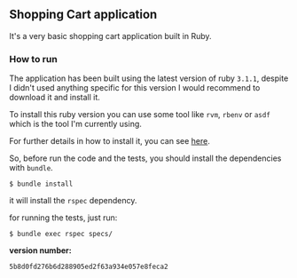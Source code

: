 ## Shopping Cart application

It's a very basic shopping cart application built in Ruby.

### How to run
The application has been built using the latest version of ruby `3.1.1`, despite I didn't
used anything specific for this version I would recommend to download it and install it.

To install this ruby version you can use some tool like `rvm`, `rbenv` or `asdf` which is the tool I'm currently using.

For further details in how to install it, you can see [here](https://asdf-vm.com/).


So, before run the code and the tests, you should install the dependencies with `bundle`.

```
$ bundle install 
```

it will install the `rspec` dependency.

for running the tests, just run: 

```
$ bundle exec rspec specs/
```



**version number:**

```
5b8d0fd276b6d288905ed2f63a934e057e8feca2
```

